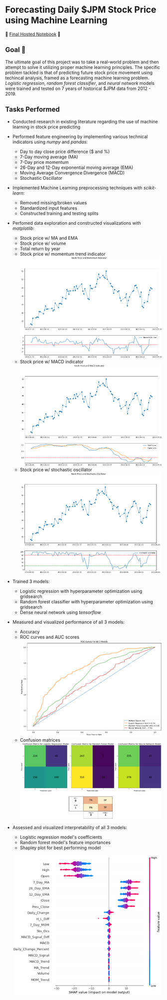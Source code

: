 # Forecasting Daily $JPM Stock Price using Machine Learning

:star2: [Final Hosted Notebook](https://g-andrey.github.io/Forecasting-Daily-JPM-Stock-Price-with-Machine-Learning/) :star2:

## Goal :dart:
The ultimate goal of this project was to take a real-world problem and then attempt to solve it utilizing proper machine learning principles. The specific problem tackled is that of predicting future stock price movement using techincal analysis, framed as a forecasting machine learning problem. *Logistic regression*, *random forest classifier*, and *neural network* models were trained and tested on 7 years of historical $JPM data from 2012 - 2019.

## Tasks Performed 

- Conducted research in existing literature regarding the use of machine learning in stock price predicting
- Performed feature engineering by implementing various technical indicators using *numpy* and *pandas*:
  + Day to day close price difference ($ and %)
  + 7-Day moving average (MA)
  + 7-Day price momentum
  + 26-Day and 12-Day exponential moving average (EMA)
  + Moving Average Convergence Divergence (MACD)
  + Stochastic Oscillator
- Implemented Machine Learning preprocessing techniques with *scikit-learn*:
  + Removed missing/broken values
  + Standardized input features
  + Constructed training and testing splits
- Perfomed data exploration and constructed visualizations with *matplotlib*:
  + Stock price w/ MA and EMA 
  + Stock price w/ volume
  + Total return by year
  + Stock price w/ momentum trend indicator
  ![momentum](https://github.com/G-Andrey/Forecasting-Daily-JPM-Stock-Price-with-Machine-Learning/blob/main/Figures/Stock%20Price%20and%20Momentum%20Indicator.png)
  + Stock price w/ MACD indicator
  ![macd](https://github.com/G-Andrey/Forecasting-Daily-JPM-Stock-Price-with-Machine-Learning/blob/main/Figures/Stock%20Price%20and%20MACD%20Indicator.png)
  + Stock price w/ stochastic oscillator
  ![stochastic](https://github.com/G-Andrey/Forecasting-Daily-JPM-Stock-Price-with-Machine-Learning/blob/main/Figures/Stock%20Price%20and%20Stochastic%20Oscillator.png)
- Trained 3 models:
  + Logistic regression with hyperparameter optimization using gridsearch
  + Random forest classifier with hyperparameter optimization using gridsearch
  + Dense neural network using *tensorflow*
- Measured and visualized performance of all 3 models:
  + Accuracy
  + ROC curves and AUC scores
  ![roc](https://github.com/G-Andrey/Forecasting-Daily-JPM-Stock-Price-with-Machine-Learning/blob/main/Figures/ROC%20Curves%20for%20All%203%20Models.png)
  + Confusion matrices
  ![confusion](https://github.com/G-Andrey/Forecasting-Daily-JPM-Stock-Price-with-Machine-Learning/blob/main/Figures/Confusion%20Matricies.png)
- Assessed and visualized interpretability of all 3 models:
  + Logistic regression model's coefficients
  + Random forest model's feature importances
  + Shapley plot for best performing model
  
  ![shapley](https://github.com/G-Andrey/Forecasting-Daily-JPM-Stock-Price-with-Machine-Learning/blob/main/Figures/Shapley%20Plot%20of%20Best%20Performing%20Model.png)
